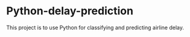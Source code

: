 # Python-delay-prediction
This project is to use Python for classifying and predicting airline delay.